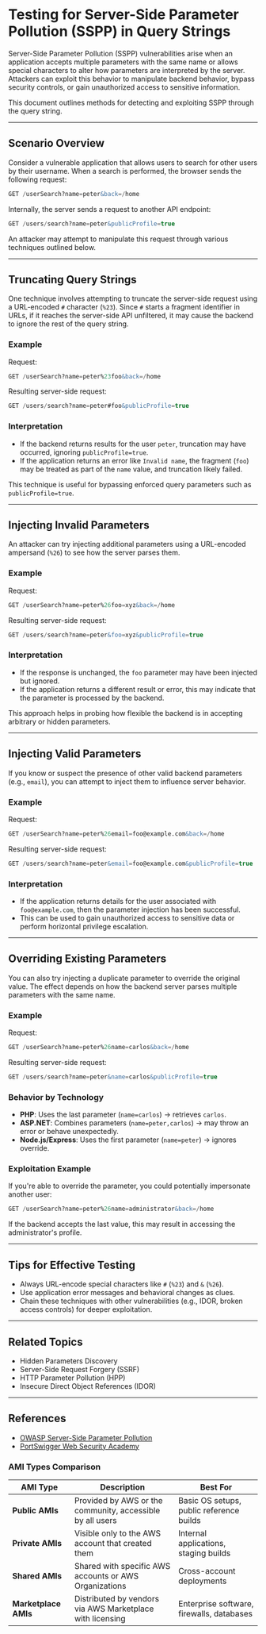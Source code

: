 # Testing for Server-Side Parameter Pollution (SSPP) in Query Strings

Server-Side Parameter Pollution (SSPP) vulnerabilities arise when an application accepts multiple parameters with the same name or allows special characters to alter how parameters are interpreted by the server. Attackers can exploit this behavior to manipulate backend behavior, bypass security controls, or gain unauthorized access to sensitive information.

This document outlines methods for detecting and exploiting SSPP through the query string.

---

## Scenario Overview

Consider a vulnerable application that allows users to search for other users by their username. When a search is performed, the browser sends the following request:

```sql
GET /userSearch?name=peter&back=/home
```

Internally, the server sends a request to another API endpoint:

```sql
GET /users/search?name=peter&publicProfile=true
```

An attacker may attempt to manipulate this request through various techniques outlined below.

---

## Truncating Query Strings

One technique involves attempting to truncate the server-side request using a URL-encoded `#` character (`%23`). Since `#` starts a fragment identifier in URLs, if it reaches the server-side API unfiltered, it may cause the backend to ignore the rest of the query string.

### Example

Request:
```sql
GET /userSearch?name=peter%23foo&back=/home
```


Resulting server-side request:
```sql
GET /users/search?name=peter#foo&publicProfile=true
```

### Interpretation

- If the backend returns results for the user `peter`, truncation may have occurred, ignoring `publicProfile=true`.
- If the application returns an error like `Invalid name`, the fragment (`foo`) may be treated as part of the `name` value, and truncation likely failed.

This technique is useful for bypassing enforced query parameters such as `publicProfile=true`.

---

## Injecting Invalid Parameters

An attacker can try injecting additional parameters using a URL-encoded ampersand (`%26`) to see how the server parses them.

### Example

Request:

```sql
GET /userSearch?name=peter%26foo=xyz&back=/home
```

Resulting server-side request:

```sql
GET /users/search?name=peter&foo=xyz&publicProfile=true
```



### Interpretation

- If the response is unchanged, the `foo` parameter may have been injected but ignored.
- If the application returns a different result or error, this may indicate that the parameter is processed by the backend.

This approach helps in probing how flexible the backend is in accepting arbitrary or hidden parameters.

---

## Injecting Valid Parameters

If you know or suspect the presence of other valid backend parameters (e.g., `email`), you can attempt to inject them to influence server behavior.

### Example

Request:

```sql
GET /userSearch?name=peter%26email=foo@example.com&back=/home
```

Resulting server-side request:

```sql
GET /users/search?name=peter&email=foo@example.com&publicProfile=true
```

### Interpretation

- If the application returns details for the user associated with `foo@example.com`, then the parameter injection has been successful.
- This can be used to gain unauthorized access to sensitive data or perform horizontal privilege escalation.

---

## Overriding Existing Parameters

You can also try injecting a duplicate parameter to override the original value. The effect depends on how the backend server parses multiple parameters with the same name.

### Example

Request:

```sql
GET /userSearch?name=peter%26name=carlos&back=/home
```

Resulting server-side request:

```sql
GET /users/search?name=peter&name=carlos&publicProfile=true
```


### Behavior by Technology

- **PHP**: Uses the last parameter (`name=carlos`) → retrieves `carlos`.
- **ASP.NET**: Combines parameters (`name=peter,carlos`) → may throw an error or behave unexpectedly.
- **Node.js/Express**: Uses the first parameter (`name=peter`) → ignores override.

### Exploitation Example

If you're able to override the parameter, you could potentially impersonate another user:

```sql
GET /userSearch?name=peter%26name=administrator&back=/home
```


If the backend accepts the last value, this may result in accessing the administrator's profile.

---

## Tips for Effective Testing

- Always URL-encode special characters like `#` (`%23`) and `&` (`%26`).
- Use application error messages and behavioral changes as clues.
- Chain these techniques with other vulnerabilities (e.g., IDOR, broken access controls) for deeper exploitation.

---

## Related Topics

- Hidden Parameters Discovery
- Server-Side Request Forgery (SSRF)
- HTTP Parameter Pollution (HPP)
- Insecure Direct Object References (IDOR)

---

## References

- [OWASP Server-Side Parameter Pollution](https://owasp.org/www-community/attacks/Server_Side_Parameter_Pollution)
- [PortSwigger Web Security Academy](https://portswigger.net/web-security)

   


### AMI Types Comparison

| **AMI Type**        | **Description**                                               | **Best For**                            |
|---------------------|---------------------------------------------------------------|------------------------------------------|
| **Public AMIs**     | Provided by AWS or the community, accessible by all users     | Basic OS setups, public reference builds |
| **Private AMIs**    | Visible only to the AWS account that created them             | Internal applications, staging builds    |
| **Shared AMIs**     | Shared with specific AWS accounts or AWS Organizations        | Cross-account deployments                |
| **Marketplace AMIs**| Distributed by vendors via AWS Marketplace with licensing     | Enterprise software, firewalls, databases|
